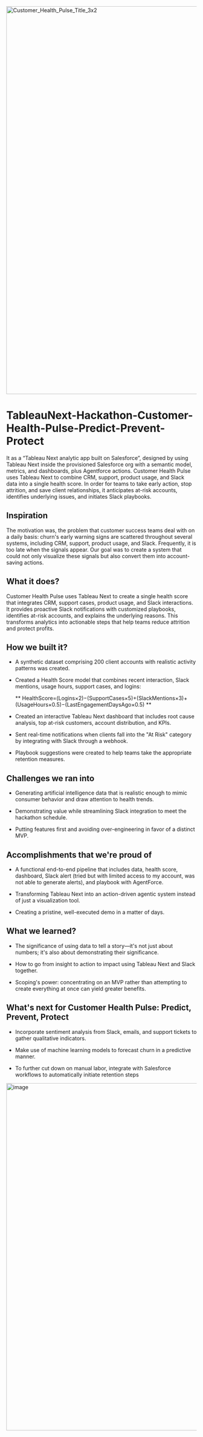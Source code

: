 <img width="1536" height="1024" alt="Customer_Health_Pulse_Title_3x2" src="https://github.com/user-attachments/assets/7e7e1191-f50d-44e1-a2fc-a096a9f6581a" />


# TableauNext-Hackathon-Customer-Health-Pulse-Predict-Prevent-Protect
It as a “Tableau Next analytic app built on Salesforce”, designed by using Tableau Next inside the provisioned Salesforce org with a semantic model, metrics, and dashboards, plus Agentforce actions.
Customer Health Pulse uses Tableau Next to combine CRM, support, product usage, and Slack data into a single health score. In order for teams to take early action, stop attrition, and save client relationships, it anticipates at-risk accounts, identifies underlying issues, and initiates Slack playbooks.

## Inspiration
The motivation was, the problem that customer success teams deal with on a daily basis: churn's early warning signs are scattered throughout several systems, including CRM, support, product usage, and Slack. Frequently, it is too late when the signals appear. Our goal was to create a system that could not only visualize these signals but also convert them into account-saving actions.

## What it does?
Customer Health Pulse uses Tableau Next to create a single health score that integrates CRM, support cases, product usage, and Slack interactions. It provides proactive Slack notifications with customized playbooks, identifies at-risk accounts, and explains the underlying reasons. This transforms analytics into actionable steps that help teams reduce attrition and protect profits.

## How we built it?
- A synthetic dataset comprising 200 client accounts with realistic activity patterns was created.

- Created a Health Score model that combines recent interaction, Slack mentions, usage hours, support cases, and logins:

  ** HealthScore=(Logins×2)−(SupportCases×5)+(SlackMentions×3)+(UsageHours×0.5)−(LastEngagementDaysAgo×0.5) **

- Created an interactive Tableau Next dashboard that includes root cause analysis, top at-risk customers, account distribution, and KPIs.

- Sent real-time notifications when clients fall into the "At Risk" category by integrating with Slack through a webhook.

- Playbook suggestions were created to help teams take the appropriate retention measures.


## Challenges we ran into
- Generating artificial intelligence data that is realistic enough to mimic consumer behavior and draw attention to health trends.

- Demonstrating value while streamlining Slack integration to meet the hackathon schedule.

- Putting features first and avoiding over-engineering in favor of a distinct MVP.

## Accomplishments that we're proud of
- A functional end-to-end pipeline that includes data, health score, dashboard, Slack alert (tried but with limited access to my account, was not able to generate alerts), and playbook with AgentForce.

- Transforming Tableau Next into an action-driven agentic system instead of just a visualization tool.

- Creating a pristine, well-executed demo in a matter of days.

## What we learned?
- The significance of using data to tell a story—it's not just about numbers; it's also about demonstrating their significance.

- How to go from insight to action to impact using Tableau Next and Slack together.

- Scoping's power: concentrating on an MVP rather than attempting to create everything at once can yield greater benefits.

## What's next for Customer Health Pulse: Predict, Prevent, Protect
- Incorporate sentiment analysis from Slack, emails, and support tickets to gather qualitative indicators.

- Make use of machine learning models to forecast churn in a predictive manner.

- To further cut down on manual labor, integrate with Salesforce workflows to automatically initiate retention steps




<img width="975" height="917" alt="image" src="https://github.com/user-attachments/assets/b7dbb1bd-4219-4770-8f02-970d65989af9" />











